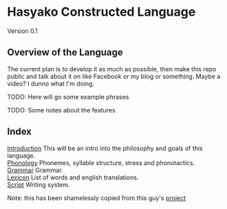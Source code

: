 

Hasyako Constructed Language
==============================

Version 0.1


Overview of the Language
-----------------

The current plan is to develop it as much as possible, then make this repo public and talk about it on like Facebook or my blog or something. Maybe a video? I dunno what I'm doing.

TODO: Here will go some example phrases

TODO: Some notes about the features


Index
-------------------------------

[Introduction](Introduction.md) This will be an intro into the philosophy and goals of this language.  
[Phonology](Phonology.md) Phonemes, syllable structure, stress and phonotactics.  
[Grammar](Grammar.md) Grammar.  
[Lexicon](Lexicon.md) List of words and english translations.  
[Script](Script.md) Writing system.  

Note: this has been shamelessly copied from this guy's [project](https://github.com/CasimirKaPazi/balhukbar)

